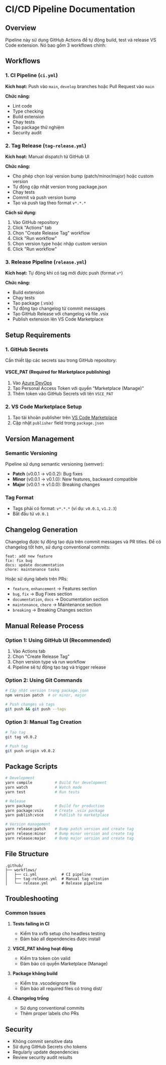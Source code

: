 # CI/CD Pipeline Documentation

## Overview

Pipeline này sử dụng GitHub Actions để tự động build, test và release VS Code extension. Nó bao gồm 3 workflows chính:

## Workflows

### 1. CI Pipeline (`ci.yml`)
**Kích hoạt:** Push vào `main`, `develop` branches hoặc Pull Request vào `main`

**Chức năng:**
- Lint code
- Type checking
- Build extension
- Chạy tests
- Tạo package thử nghiệm
- Security audit

### 2. Tag Release (`tag-release.yml`)
**Kích hoạt:** Manual dispatch từ GitHub UI

**Chức năng:**
- Cho phép chọn loại version bump (patch/minor/major) hoặc custom version
- Tự động cập nhật version trong package.json
- Chạy tests
- Commit và push version bump
- Tạo và push tag theo format `v*.*.*`

**Cách sử dụng:**
1. Vào GitHub repository
2. Click "Actions" tab
3. Chọn "Create Release Tag" workflow
4. Click "Run workflow"
5. Chọn version type hoặc nhập custom version
6. Click "Run workflow"

### 3. Release Pipeline (`release.yml`)
**Kích hoạt:** Tự động khi có tag mới được push (format `v*`)

**Chức năng:**
- Build extension
- Chạy tests
- Tạo package (.vsix)
- Tự động tạo changelog từ commit messages
- Tạo GitHub Release với changelog và file .vsix
- Publish extension lên VS Code Marketplace

## Setup Requirements

### 1. GitHub Secrets
Cần thiết lập các secrets sau trong GitHub repository:

#### VSCE_PAT (Required for Marketplace publishing)
1. Vào [Azure DevOps](https://dev.azure.com)
2. Tạo Personal Access Token với quyền "Marketplace (Manage)"
3. Thêm token vào GitHub Secrets với tên `VSCE_PAT`

### 2. VS Code Marketplace Setup
1. Tạo tài khoản publisher trên [VS Code Marketplace](https://marketplace.visualstudio.com/manage)
2. Cập nhật `publisher` field trong `package.json`

## Version Management

### Semantic Versioning
Pipeline sử dụng semantic versioning (semver):
- **Patch** (v0.0.1 → v0.0.2): Bug fixes
- **Minor** (v0.0.1 → v0.1.0): New features, backward compatible
- **Major** (v0.0.1 → v1.0.0): Breaking changes

### Tag Format
- Tags phải có format: `v*.*.*` (ví dụ: `v0.0.1`, `v1.2.3`)
- Bắt đầu từ `v0.0.1`

## Changelog Generation

Changelog được tự động tạo dựa trên commit messages và PR titles. Để có changelog tốt hơn, sử dụng conventional commits:

```
feat: add new feature
fix: fix bug
docs: update documentation
chore: maintenance tasks
```

Hoặc sử dụng labels trên PRs:
- `feature`, `enhancement` → Features section
- `bug`, `fix` → Bug Fixes section
- `documentation`, `docs` → Documentation section
- `maintenance`, `chore` → Maintenance section
- `breaking` → Breaking Changes section

## Manual Release Process

### Option 1: Using GitHub UI (Recommended)
1. Vào Actions tab
2. Chọn "Create Release Tag"
3. Chọn version type và run workflow
4. Pipeline sẽ tự động tạo tag và trigger release

### Option 2: Using Git Commands
```bash
# Cập nhật version trong package.json
npm version patch  # or minor, major

# Push changes và tags
git push && git push --tags
```

### Option 3: Manual Tag Creation
```bash
# Tạo tag
git tag v0.0.2

# Push tag
git push origin v0.0.2
```

## Package Scripts

```bash
# Development
yarn compile          # Build for development
yarn watch            # Watch mode
yarn test             # Run tests

# Release
yarn package          # Build for production
yarn package:vsix     # Create .vsix package
yarn publish:vsce     # Publish to marketplace

# Version management
yarn release:patch    # Bump patch version and create tag
yarn release:minor    # Bump minor version and create tag
yarn release:major    # Bump major version and create tag
```

## File Structure

```
.github/
├── workflows/
│   ├── ci.yml           # CI pipeline
│   ├── tag-release.yml  # Manual tag creation
│   └── release.yml      # Release pipeline
```

## Troubleshooting

### Common Issues

1. **Tests failing in CI**
   - Kiểm tra xvfb setup cho headless testing
   - Đảm bảo all dependencies được install

2. **VSCE_PAT không hoạt động**
   - Kiểm tra token còn valid
   - Đảm bảo có quyền Marketplace (Manage)

3. **Package không build**
   - Kiểm tra .vscodeignore file
   - Đảm bảo all required files có trong dist/

4. **Changelog trống**
   - Sử dụng conventional commits
   - Thêm proper labels cho PRs

## Security

- Không commit sensitive data
- Sử dụng GitHub Secrets cho tokens
- Regularly update dependencies
- Review security audit results
